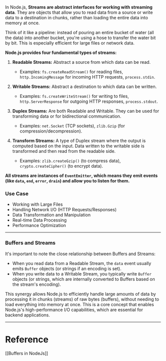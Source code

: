 In Node.js, **Streams are abstract interfaces for working with streaming data**. They are objects that allow you to read data from a source or write data to a destination in chunks, rather than loading the entire data into memory at once.

Think of it like a pipeline: instead of pouring an entire bucket of water (all the data) into another bucket, you're using a hose to transfer the water bit by bit. This is especially efficient for large files or network data.

**Node.js provides four fundamental types of streams:**

1. **Readable Streams:** Abstract a source from which data can be read.
	- Examples: `fs.createReadStream()` for reading files, `http.IncomingMessage` for incoming HTTP requests, `process.stdin`.
	
2. **Writable Streams:** Abstract a destination to which data can be written.
	- Examples: `fs.createWriteStream()` for writing to files, `http.ServerResponse` for outgoing HTTP responses, `process.stdout`.

3. **Duplex Streams:** Are both Readable and Writable. They can be used for transforming data or for bidirectional communication.
	- Examples: `net.Socket` (TCP sockets), `zlib.Gzip` (for compression/decompression).

4. **Transform Streams:** A type of Duplex stream where the output is computed based on the input. Data written to the writable side is transformed and then read from the readable side.
	- Examples: `zlib.createGzip()` (to compress data), `crypto.createCipher()` (to encrypt data).


**All streams are instances of `EventEmitter`, which means they emit events (like `data`, `end`, `error`, `drain`) and allow you to listen for them.**

### Use Case

- Working with Large Files
- Handling Network I/O (HTTP Requests/Responses)
- Data Transformation and Manipulation
- Real-time Data Processing
- Performance Optimization
---
### Buffers and Streams

It's important to note the close relationship between Buffers and Streams:

- When you read data from a Readable Stream, the `data` event usually emits `Buffer` objects (or strings if an encoding is set).
- When you write data to a Writable Stream, you typically write `Buffer` objects (or strings, which are internally converted to Buffers based on the stream's encoding).

This synergy allows Node.js to efficiently handle large amounts of data by processing it in chunks (streams) of raw bytes (buffers), without needing to load everything into memory at once. This is a core concept that enables Node.js's high-performance I/O capabilities, which are essential for backend applications.

---
# Reference

[[Buffers in NodeJs]]

